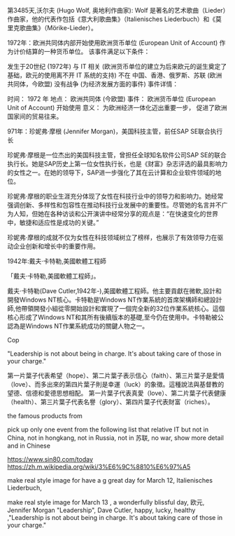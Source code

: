 第3485天,沃尔夫 (Hugo Wolf, 奥地利作曲家): Wolf 是著名的艺术歌曲（Lieder）作曲家，他的代表作包括《意大利歌曲集》（Italienisches Liederbuch）和《莫里克歌曲集》（Mörike-Lieder）。

1972年：欧洲共同体内部开始使用欧洲货币单位 (European Unit of Account) 作为计价结算的一种货币单位。
该事件满足以下条件：

发生于20世纪 (1972年)
与 IT 相关 (欧洲货币单位的建立为后来欧元的诞生奠定了基础，欧元的使用离不开 IT 系统的支持)
不在 中国、香港、俄罗斯、苏联 (欧洲共同体，今欧盟)
没有战争 (为经济发展方面的事件)
事件详情：

时间： 1972 年
地点： 欧洲共同体 (今欧盟)
事件： 欧洲货币单位 (European Unit of Account) 开始使用
意义： 为欧洲经济一体化迈出重要一步， 促进了欧洲国家间的贸易往来。

971年：珍妮弗·摩根 (Jennifer Morgan)，美国科技主管，前任SAP SE联合执行长

珍妮弗·摩根是一位杰出的美国科技主管，曾担任全球知名软件公司SAP SE的联合执行长。她是SAP历史上第一位女性执行长，也是《财富》杂志评选的最具影响力的女性之一。在她的领导下，SAP进一步强化了其在云计算和企业软件领域的地位。

珍妮弗·摩根的职业生涯充分体现了女性在科技行业中的领导力和影响力。她经常强调创新、多样性和包容性在推动科技行业发展中的重要性。尽管她的名言并不广为人知，但她在各种访谈和公开演讲中经常分享的观点是：“在快速变化的世界中，敏捷和适应性是成功的关键。”

珍妮弗·摩根的成就不仅为女性在科技领域树立了榜样，也展示了有效领导力在驱动企业创新和增长中的重要作用。

1942年:戴夫·卡特勒,美國軟體工程師

「戴夫·卡特勒,美國軟體工程師」。

戴夫·卡特勒(Dave Cutler,1942年-),美國軟體工程師。他主要貢獻在微軟,設計和開發Windows NT核心。卡特勒是Windows NT作業系統的首席架構師和總設計師,他帶領開發小組從零開始設計和實現了一個完全新的32位作業系統核心。這個核心形成了Windows NT和其所有後續版本的基礎,至今仍在使用中。卡特勒被公認為是Windows NT作業系統成功的關鍵人物之一。

Cop

"Leadership is not about being in charge. It's about taking care of those in your charge."

第一片葉子代表希望（hope）、第二片葉子表示信心（faith）、第三片葉子是愛情（love）、而多出來的第四片葉子則是幸運（luck）的象徵。這種說法與基督教的望德、信德和愛德思想相配。
第一片葉子代表真愛（love）、第二片葉子代表健康（health）、第三片葉子代表名譽（glory）、第四片葉子代表財富（riches）。

the famous products from 


 pick up  only one event  from the following list that relative IT but not in China, not in hongkang, not in Russia, not in 苏联, no war, show more detail and in Chinese



https://www.sin80.com/today
https://zh.m.wikipedia.org/wiki/3%E6%9C%8810%E6%97%A5

make real style image for have a g great day for March 12, Italienisches Liederbuch, 


make real style image for March 13 , a wonderfully blissful day, 欧元, Jennifer Morgan "Leadership", Dave Cutler, happy, lucky, healthy ,"Leadership is not about being in charge. It's about taking care of those in your charge."
